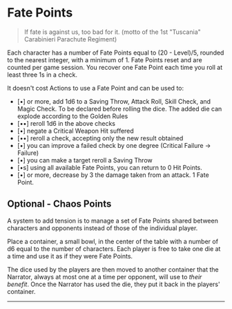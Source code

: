 # Fate Points

> If fate is against us, too bad for it. (motto of the 1st "Tuscania" Carabinieri Parachute Regiment)

Each character has a number of Fate Points equal to (20 - Level)/5, rounded to the nearest integer, with a minimum of 1. Fate Points reset and are counted per game session.
You recover one Fate Point each time you roll at least three 1s in a check.

It doesn't cost Actions to use a Fate Point and can be used to:
- [•] or more, add 1d6 to a Saving Throw, Attack Roll, Skill Check, and Magic Check. To be declared before rolling the dice. The added die can explode according to the Golden Rules
- [••] reroll 1d6 in the above checks
- [•] negate a Critical Weapon Hit suffered
- [••] reroll a check, accepting only the new result obtained
- [•] you can improve a failed check by one degree (Critical Failure -> Failure)
- [•] you can make a target reroll a Saving Throw
- [•s] using all available Fate Points, you can return to 0 Hit Points.
- [•] or more, decrease by 3 the damage taken from an attack. 1 Fate Point.

## Optional - Chaos Points

A system to add tension is to manage a set of Fate Points shared between characters and opponents instead of those of the individual player.

Place a container, a small bowl, in the center of the table with a number of d6 equal to the number of characters. Each player is free to take one die at a time and use it as if they were Fate Points.

The dice used by the players are then moved to another container that the Narrator, always at most one at a time per opponent, will use to *their benefit*. Once the Narrator has used the die, they put it back in the players' container.

---